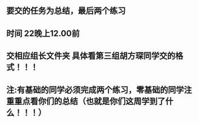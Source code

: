 ## 要交的任务为总结，最后两个练习
## 时间 22晚上12.00前 
## 交相应组长文件夹 具体看第三组胡方琛同学交的格式！！！
## 注:有基础的同学必须完成两个练习，零基础的同学注重重点看你们的总结（也就是你们这周学到了什么！！！） 